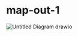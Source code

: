 # map-out-1
![Untitled Diagram drawio](https://github.com/loneicewolf/map-out-1/assets/68499986/38295753-5cd8-4df1-a1d0-051308208188)

